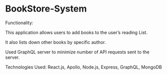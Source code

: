 # BookStore-System
Functionality:

This application allows users to add books to the user’s reading List. 

It also lists down other books by specific author.

Used GraphQL server to minimize number of API requests sent to the server. 


Technologies Used: React.js, Apollo, Node.js, Express, GraphQL, MongoDB
